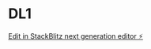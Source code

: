 # DL1

[Edit in StackBlitz next generation editor ⚡️](https://stackblitz.com/~/github.com/shrey110599/DL1)
